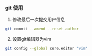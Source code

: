 ### git 使用

1. 修改最后一次提交用户信息
```bash
git commit --amend --reset-author
```
2. 设置git编辑器为vim
```bash
git config --global core.editor "vim"
```
